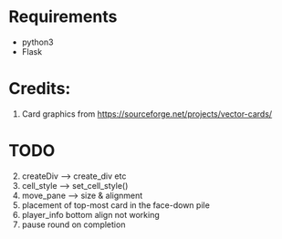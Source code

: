 
# Requirements

* python3
* Flask

# Credits:
1. Card graphics from
   https://sourceforge.net/projects/vector-cards/

# TODO

2. createDiv --> create_div etc
3. cell_style --> set_cell_style()
4. move_pane --> size & alignment
5. placement of top-most card in the face-down pile
7. player_info bottom align not working
8. pause round on completion
